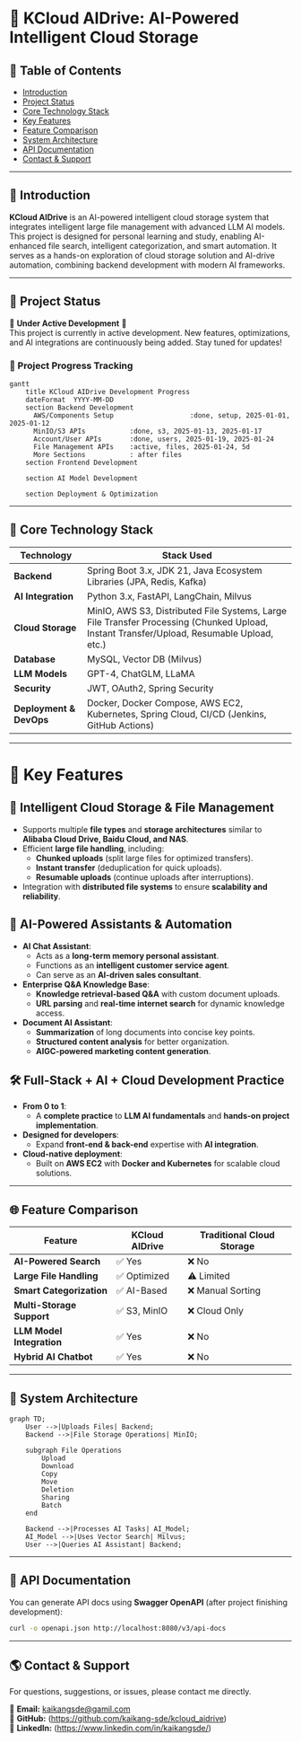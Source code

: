 # 🚀 KCloud AIDrive: AI-Powered Intelligent Cloud Storage

## 📌 Table of Contents
- [Introduction](#introduction)
- [Project Status](#-project-status)
- [Core Technology Stack](#core-technology-stack)
- [Key Features](#key-features)
- [Feature Comparison](#feature-comparison)
- [System Architecture](#system-architecture)
- [API Documentation](#api-documentation)
- [Contact & Support](#-contact--support)

---

## 🚀 Introduction

**KCloud AIDrive** is an AI-powered intelligent cloud storage system that integrates intelligent large file management with advanced LLM AI models. This project is designed for personal learning and study, enabling AI-enhanced file search, intelligent categorization, and smart automation. It serves as a hands-on exploration of cloud storage solution and AI-drive automation, combining backend development with modern AI frameworks. 

---

## 📌 Project Status
🚧 **Under Active Development** 🚧  
This project is currently in active development. New features, optimizations, and AI integrations are continuously being added. Stay tuned for updates!

### 🚀 Project Progress Tracking
```mermaid
gantt
    title KCloud AIDrive Development Progress
    dateFormat  YYYY-MM-DD
    section Backend Development
      AWS/Components Setup                   :done, setup, 2025-01-01, 2025-01-12
      MinIO/S3 APIs           :done, s3, 2025-01-13, 2025-01-17
      Account/User APIs       :done, users, 2025-01-19, 2025-01-24
      File Management APIs    :active, files, 2025-01-24, 5d
      More Sections           : after files
    section Frontend Development
        
    section AI Model Development

    section Deployment & Optimization
```

---

## 🔧 Core Technology Stack
| Technology                       | Stack Used                                                                                                                                |
|----------------------------------|-------------------------------------------------------------------------------------------------------------------------------------------|
| **Backend**                      | Spring Boot 3.x, JDK 21, Java Ecosystem Libraries (JPA, Redis, Kafka)                                                                     |
| **AI Integration**               | Python 3.x, FastAPI, LangChain, Milvus                                                                                                    |
| **Cloud Storage**                | MinIO, AWS S3, Distributed File Systems, Large File Transfer Processing (Chunked Upload, Instant Transfer/Upload, Resumable Upload, etc.) |
| **Database**                     | MySQL, Vector DB (Milvus)                                                                                                                 |
| **LLM Models**                   | GPT-4, ChatGLM, LLaMA                                                                                                                     |
| **Security**                     | JWT, OAuth2, Spring Security                                                                                                              |
| **Deployment & DevOps**          | Docker, Docker Compose, AWS EC2, Kubernetes, Spring Cloud, CI/CD (Jenkins, GitHub Actions)                                                |

---

# 🚀 Key Features

## 📂 Intelligent Cloud Storage & File Management
- Supports multiple **file types** and **storage architectures** similar to **Alibaba Cloud Drive, Baidu Cloud, and NAS**.
- Efficient **large file handling**, including:
    - **Chunked uploads** (split large files for optimized transfers).
    - **Instant transfer** (deduplication for quick uploads).
    - **Resumable uploads** (continue uploads after interruptions).
- Integration with **distributed file systems** to ensure **scalability and reliability**.

## 🤖 AI-Powered Assistants & Automation
- **AI Chat Assistant**:
    - Acts as a **long-term memory personal assistant**.
    - Functions as an **intelligent customer service agent**.
    - Can serve as an **AI-driven sales consultant**.
- **Enterprise Q&A Knowledge Base**:
    - **Knowledge retrieval-based Q&A** with custom document uploads.
    - **URL parsing** and **real-time internet search** for dynamic knowledge access.
- **Document AI Assistant**:
    - **Summarization** of long documents into concise key points.
    - **Structured content analysis** for better organization.
    - **AIGC-powered marketing content generation**.

## 🛠 Full-Stack + AI + Cloud Development Practice
- **From 0 to 1**:
    - A **complete practice** to **LLM AI fundamentals** and **hands-on project implementation**.
- **Designed for developers**:
    - Expand **front-end & back-end** expertise with **AI integration**.
- **Cloud-native deployment**:
    - Built on **AWS EC2** with **Docker and Kubernetes** for scalable cloud solutions.

---

## 🌐 Feature Comparison
| Feature               | KCloud AIDrive   | Traditional Cloud Storage |
|----------------------|------------------|--------------------------|
| **AI-Powered Search** | ✅ Yes            | ❌ No |
| **Large File Handling** | ✅ Optimized      | ⚠️ Limited |
| **Smart Categorization** | ✅ AI-Based       | ❌ Manual Sorting |
| **Multi-Storage Support** | ✅ S3, MinIO      | ❌ Cloud Only |
| **LLM Model Integration** | ✅ Yes            | ❌ No |
| **Hybrid AI Chatbot** | ✅ Yes            | ❌ No |

---

## 🔄 System Architecture
```mermaid
graph TD;
    User -->|Uploads Files| Backend;
    Backend -->|File Storage Operations| MinIO;

    subgraph File Operations
        Upload
        Download
        Copy
        Move
        Deletion
        Sharing
        Batch 
    end
    
    Backend -->|Processes AI Tasks| AI_Model;
    AI_Model -->|Uses Vector Search| Milvus;
    User -->|Queries AI Assistant| Backend;
```

---

## 📘 API Documentation
You can generate API docs using **Swagger OpenAPI** (after project finishing development):
```sh
curl -o openapi.json http://localhost:8080/v3/api-docs
```

---


## 🌎 Contact & Support
For questions, suggestions, or issues, please contact me directly.

📩 **Email:** kaikangsde@gamil.com  
🐙 **GitHub:** (https://github.com/kaikang-sde/kcloud_aidrive)  
🔗 **LinkedIn:** (https://www.linkedin.com/in/kaikangsde/)

